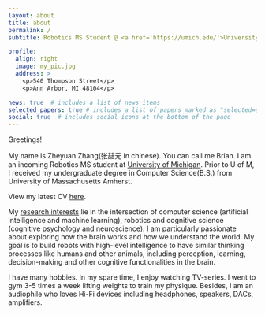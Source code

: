 ```yaml
---
layout: about
title: about
permalink: /
subtitle: Robotics MS Student @ <a href='https://umich.edu/'>University of Michigan</a> • zheyuan [at] umich [dot] edu

profile:
  align: right
  image: my_pic.jpg
  address: >
    <p>540 Thompson Street</p>
    <p>Ann Arbor, MI 48104</p>

news: true  # includes a list of news items
selected_papers: true # includes a list of papers marked as "selected={true}"
social: true  # includes social icons at the bottom of the page
---
```


Greetings!

My name is Zheyuan Zhang(张喆元 in chinese). You can call me Brian. I am an incoming Robotics MS student at [University of Michigan](https://umich.edu/). Prior to U of M, I received my undergraduate degree in Computer Science(B.S.) from University of Massachusetts Amherst.

View my latest CV [here](assets/cv.pdf).

My [research interests](blog/2022/about-my-research-interests/) lie in the intersection of computer science (artificial intelligence and machine learning), robotics and cognitive science (cognitive psychology and neuroscience). I am particularly passionate about exploring how the brain works and how we understand the world. My goal is to build robots with high-level intelligence to have similar thinking processes like humans and other animals, including perception, learning, decision-making and other cognitive functionalities in the brain.

I have many hobbies. In my spare time, I enjoy watching TV-series. I went to gym 3-5 times a week lifting weights to train my physique. Besides, I am an audiophile who loves Hi-Fi devices including headphones, speakers, DACs, amplifiers.
